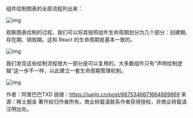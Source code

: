 组件绘制图表的全部流程列出来：

![img](https://p1-juejin.byteimg.com/tos-cn-i-k3u1fbpfcp/bb9b315a522f4b1083337db9d6b75fd7~tplv-k3u1fbpfcp-zoom-in-crop-mark:4536:0:0:0.awebp)

观察图表绘制的过程，我们可以将其按照组件生命周期划分为几个部分：创建期、存在期、销毁期。这和 React 的生命周期是基本一致的。

![img](https://p3-juejin.byteimg.com/tos-cn-i-k3u1fbpfcp/03e6b48c149344b28b0138505126eb11~tplv-k3u1fbpfcp-zoom-in-crop-mark:4536:0:0:0.awebp)

我们发现这些绘制流程很大一部分是可以复用的，大多数组件只有“声明绘制逻辑”这一步不一样，以此建立一套生命周期管理机制。

![img](https://p1-juejin.byteimg.com/tos-cn-i-k3u1fbpfcp/3ff9b57d7a3e44d8925faa0a1cc950c7~tplv-k3u1fbpfcp-zoom-in-crop-mark:4536:0:0:0.awebp)





作者：阿里巴巴TXD
链接：https://juejin.cn/post/6875346671664889869
来源：稀土掘金
著作权归作者所有。商业转载请联系作者获得授权，非商业转载请注明出处。